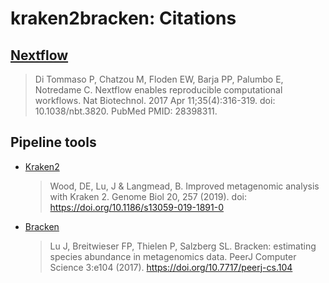 # kraken2bracken: Citations

## [Nextflow](https://pubmed.ncbi.nlm.nih.gov/28398311/)

> Di Tommaso P, Chatzou M, Floden EW, Barja PP, Palumbo E, Notredame C. Nextflow enables reproducible computational workflows. Nat Biotechnol. 2017 Apr 11;35(4):316-319. doi: 10.1038/nbt.3820. PubMed PMID: 28398311.

## Pipeline tools

* [Kraken2](https://doi.org/10.1186/s13059-019-1891-0)
    > Wood, DE, Lu, J & Langmead, B. Improved metagenomic analysis with Kraken 2. Genome Biol 20, 257 (2019). doi: https://doi.org/10.1186/s13059-019-1891-0

* [Bracken](https://doi.org/10.7717/peerj-cs.104)
    > Lu J, Breitwieser FP, Thielen P, Salzberg SL. Bracken: estimating species abundance in metagenomics data. PeerJ Computer Science 3:e104 (2017). https://doi.org/10.7717/peerj-cs.104


